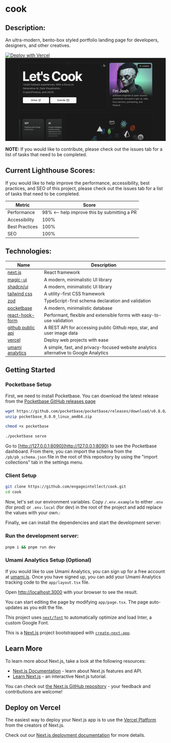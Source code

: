 # cook

## Description:

An ultra-modern, bento-box styled portfolio landing page for developers, designers, and other creatives.

[![Deploy with Vercel](https://vercel.com/button)](https://vercel.com/new/clone?repository-url=https%3A%2F%2Fgithub.com%2Fengageintellect%2Fcook.git)
[![Cook Portfolio Preview](/public/images/thumbnail.png)](https://cook.engage-dev.com)

**NOTE:** If you would like to contribute, please check out the issues tab for a list of tasks that need to be completed.

## Current Lighthouse Scores:

If you would like to help improve the performance, accessibility, best practices, and SEO of this project, please check out the issues tab for a list of tasks that need to be completed.

| Metric         | Score                                        |
| -------------- | -------------------------------------------- |
| Performance    | 98% <-- help improve this by submitting a PR |
| Accessibility  | 100%                                         |
| Best Practices | 100%                                         |
| SEO            | 100%                                         |

## Technologies:

| Name                                                                       | Description                                                                           |
| -------------------------------------------------------------------------- | ------------------------------------------------------------------------------------- |
| [next.js](https://nextjs.org/)                                             | React framework                                                                       |
| [magic-ui](https://magicui.design)                                         | A modern, minimalistic UI library                                                     |
| [shadcn/ui](https://ui.shadcn.com/)                                        | A modern, minimalistic UI library                                                     |
| [tailwind css](https://tailwindcss.com)                                    | A utility-first CSS framework                                                         |
| [zod](https://zod.dev)                                                     | TypeScript-first schema declaration and validation                                    |
| [pocketbase](https://pocketbase.io)                                        | A modern, minimalistic database                                                       |
| [react-hook-form](https://www.react-hook-form.com/)                        | Performant, flexible and extensible forms with easy-to-use validation                 |
| [github public api](https://docs.github.com/en/rest?apiVersion=2022-11-28) | A REST API for accessing public Github repo, star, and user image data                |
| [vercel](https://vercel.com)                                               | Deploy web projects with ease                                                         |
| [umami analytics](https://umami.is/)                                       | A simple, fast, and privacy-focused website analytics alternative to Google Analytics |

## Getting Started

### Pocketbase Setup

First, we need to install Pocketbase. You can download the latest release from the [Pocketbase GitHub releases page](https://github.com/pocketbase/pocketbase/releases)

```bash
wget https://github.com/pocketbase/pocketbase/releases/download/v0.8.0/pocketbase_0.8.0_linux_amd64.zip
unzip pocketbase_0.8.0_linux_amd64.zip
```

```bash
chmod +x pocketbase
```

```bash
./pocketbase serve
```

Go to [http://127.0.0.1:8090](http://127.0.0.1:8090) to see the Pocketbase dashboard. From there, you can import the schema from the `/pb/pb_schema.json` file in the root of this repository by using the "import collections" tab in the settings menu.

### Client Setup

```bash
git clone https://github.com/engageintellect/cook.git
cd cook
```

Now, let's set our environment variables. Copy `/.env.example` to either `.env` (for prod) or `.env.local` (for dev) in the root of the project and add replace the values with your own.:

Finally, we can install the dependencies and start the development server:

### Run the development server:

```bash
pnpm i && pnpm run dev
```

### Umami Analytics Setup (Optional)

If you would like to use Umami Analytics, you can sign up for a free account at [umami.is](https://umami.is/). Once you have signed up, you can add your Umami Analytics tracking code to the `app/layout.tsx` file.

Open [http://localhost:3000](http://localhost:3000) with your browser to see the result.

You can start editing the page by modifying `app/page.tsx`. The page auto-updates as you edit the file.

This project uses [`next/font`](https://nextjs.org/docs/basic-features/font-optimization) to automatically optimize and load Inter, a custom Google Font.

This is a [Next.js](https://nextjs.org/) project bootstrapped with [`create-next-app`](https://github.com/vercel/next.js/tree/canary/packages/create-next-app).

## Learn More

To learn more about Next.js, take a look at the following resources:

- [Next.js Documentation](https://nextjs.org/docs) - learn about Next.js features and API.
- [Learn Next.js](https://nextjs.org/learn) - an interactive Next.js tutorial.

You can check out [the Next.js GitHub repository](https://github.com/vercel/next.js/) - your feedback and contributions are welcome!

## Deploy on Vercel

The easiest way to deploy your Next.js app is to use the [Vercel Platform](https://vercel.com/new?utm_medium=default-template&filter=next.js&utm_source=create-next-app&utm_campaign=create-next-app-readme) from the creators of Next.js.

Check out our [Next.js deployment documentation](https://nextjs.org/docs/deployment) for more details.
